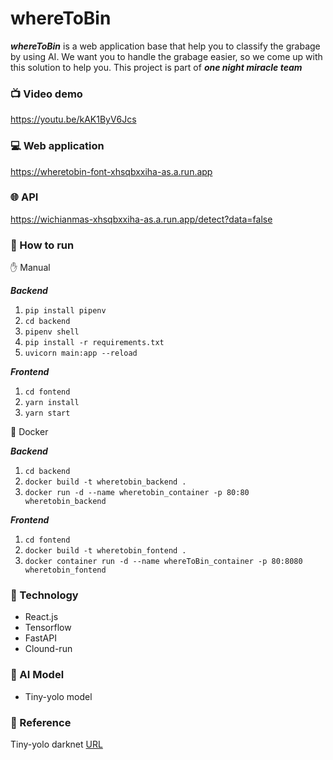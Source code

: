 # whereToBin
  ***whereToBin*** is a web application base that help you to classify the grabage by using AI. We want you to handle the grabage easier, so we come up with this solution to help you. This project is part of ***one night miracle team***

### :tv: Video demo
https://youtu.be/kAK1ByV6Jcs
### :computer: Web application
https://wheretobin-font-xhsqbxxiha-as.a.run.app

### :globe_with_meridians: API
https://wichianmas-xhsqbxxiha-as.a.run.app/detect?data=false

### :hammer: How to run

:hand: Manual

***Backend***
1) `pip install pipenv`
2) `cd backend`
3) `pipenv shell`
4) `pip install -r requirements.txt`
5) `uvicorn main:app --reload`

***Frontend***
1) `cd fontend`
2) `yarn install`
3) `yarn start`

:whale: Docker

***Backend***
1) `cd backend`
2) `docker build -t wheretobin_backend .`
3) `docker run -d --name wheretobin_container -p 80:80 wheretobin_backend`

***Frontend***
1) `cd fontend`
2) `docker build -t wheretobin_fontend .`
3) `docker container run -d --name whereToBin_container -p 80:8080  wheretobin_fontend`

### :electric_plug: Technology
- React.js
- Tensorflow
- FastAPI
- Clound-run

### :robot: AI Model
- Tiny-yolo model

### :page_facing_up: Reference
Tiny-yolo darknet [URL](https://pjreddie.com/darknet/yolo/)
